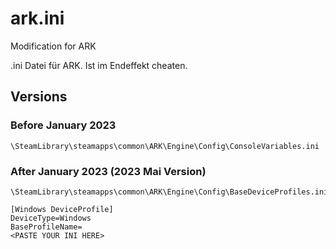 # ark.ini
Modification for ARK

.ini Datei für ARK. Ist im Endeffekt cheaten.

## Versions
### Before January 2023
```
\SteamLibrary\steamapps\common\ARK\Engine\Config\ConsoleVariables.ini
```


### After January 2023 (2023 Mai Version)
```
\SteamLibrary\steamapps\common\ARK\Engine\Config\BaseDeviceProfiles.ini
```

```
[Windows DeviceProfile]
DeviceType=Windows
BaseProfileName=
<PASTE YOUR INI HERE>
```




